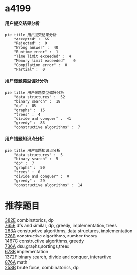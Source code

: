 # a4199

<!-- tabs:start -->



#### **用户提交结果分析**

```mermaid
pie title 用户提交结果分析
    "Accepted" :  55
    "Rejected" :  0
    "Wrong answer" :  40
    "Runtime error" :  1
    "Time limit exceeded" :  4
    "Memory limit exceeded" :  0
    "Compilation error" :  0
    "Partial" :  0
```

#### **用户做题类型偏好分析**

```mermaid
pie title 用户做题类型偏好分析
    "data structures" :  52
    "binary search" :  18
    "dp" :  88
    "graphs" :  15
    "trees" :  4
    "divide and conquer" :  41
    "greedy" :  83
    "constructive algorithms" :  7
```
#### **用户错题知识点分析**

```mermaid
pie title 用户错题知识点分析
    "data structures" :  5
    "binary search" :  5
    "dp" :  7
    "graphs" :  50
    "trees" :  0
    "divide and conquer" :  0
    "greedy" :  29
    "constructive algorithms" :  14
```



<!-- tabs:end -->
# 推荐题目
[382E](https://codeforces.com/contest/382/problem/E)		combinatorics,
                        dp		  
[765E](https://codeforces.com/contest/765/problem/E)		dfs and similar,
                        dp,
                        greedy,
                        implementation,
                        trees		  
[283A](https://codeforces.com/contest/283/problem/A)		constructive algorithms,
                        data structures,
                        implementation		  
[776B](https://codeforces.com/contest/776/problem/B)		constructive algorithms,
                        number theory		  
[1467C](https://codeforces.com/contest/1467/problem/C)		constructive algorithms,
                        greedy		  
[736A](https://codeforces.com/contest/736/problem/A)		dsu,graphs,sortings,trees		  
[678B](https://codeforces.com/contest/678/problem/B)		implementation		  
[1372F](https://codeforces.com/contest/1372/problem/F)		binary search,
                        divide and conquer,
                        interactive		  
[876A](https://codeforces.com/contest/876/problem/A)		math		  
[258B](https://codeforces.com/contest/258/problem/B)		brute force,
                        combinatorics,
                        dp		  
